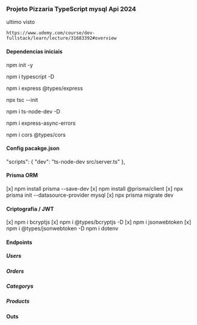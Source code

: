### Projeto Pizzaria TypeScript mysql Api 2024

ultimo visto
```
https://www.udemy.com/course/dev-fullstack/learn/lecture/31683392#overview
```
#### Dependencias iniciais
npm init -y

npm i typescript -D

npm i express @types/express

npx tsc --init

npm i ts-node-dev -D

npm i express-async-errors

npm i cors @types/cors

#### Config pacakge.json
"scripts": {
    "dev": "ts-node-dev src/server.ts"
},

#### Prisma ORM
[x] npm install prisma --save-dev
[x] npm install @prisma/client
[x] npx prisma init --datasource-provider mysql
[x] npx prisma migrate dev


#### Criptografia / JWT
[x] npm i bcryptjs
[x] npm i @types/bcryptjs -D
[x] npm i jsonwebtoken
[x] npm i @types/jsonwebtoken -D
    npm i dotenv

#### Endpoints

##### Users

##### Orders

##### Categorys

##### Products

#### Outs